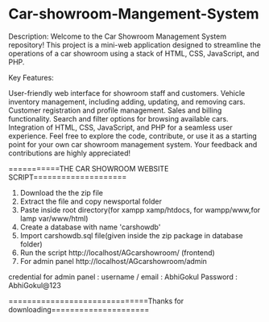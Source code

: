 # Car-showroom-Mangement-System
Description: Welcome to the Car Showroom Management System repository! This project is a mini-web application designed to streamline the operations of a car showroom using a stack of HTML, CSS, JavaScript, and PHP. 

Key Features:

User-friendly web interface for showroom staff and customers.
Vehicle inventory management, including adding, updating, and removing cars.
Customer registration and profile management.
Sales and billing functionality.
Search and filter options for browsing available cars.
Integration of HTML, CSS, JavaScript, and PHP for a seamless user experience.
Feel free to explore the code, contribute, or use it as a starting point for your own car showroom management system. Your feedback and contributions are highly appreciated!

===========THE CAR SHOWROOM WEBSITE SCRIPT====================

1. Download the the zip file
2. Extract the file and copy newsportal folder
3. Paste inside root directory(for xampp xamp/htdocs, for wampp/www,for lamp var/www/html)
4. Create a database with name 'carshowdb'
5. Import carshowdb.sql file(given inside the zip package in database folder)
6. Run the script http://localhost/AGcarshowroom/ (frontend)
7. For admin panel  http://localhost/AGcarshowroom/admin

credential for admin panel :
username / email : AbhiGokul
Password : AbhiGokul@123

==============================Thanks for downloading=====================
